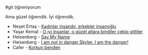#git öğreniyorum 

Ama güzel öğrendik. İyi öğrendik.


* Neşet Ertaş - [Kadınlar insandır, erkekler insanoğlu](https://scontent.cdninstagram.com/t51.2885-15/s320x320/e35/12825938_127453207647180_1752078731_n.jpg?ig_cache_key=MTIwMTI1NjIxNTE5NzY2MDA1Ng%3D%3D.2)
* Yaşar Kemal - [O iyi insanlar, o güzel atlara bindiler çekip gittiler](https://encrypted-tbn2.gstatic.com/images?q=tbn:ANd9GcRQqMLmdTngos4jPnxnSxOBMZSXqkgGhuadtWtkAWnbyimmSdMv)
* Heisenberg - [Say My Name](https://www.youtube.com/watch?v=fHKrCs1rFRI)
* Heisenberg - [I am not in danger,Skyler. I am the danger!](https://www.youtube.com/watch?v=VkzTcD-kvag)
* Cafer - [Korkun benden]()
